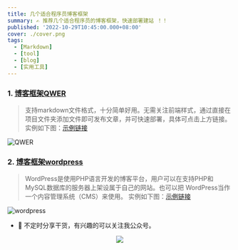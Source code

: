 ```yaml
---
title: 几个适合程序员博客框架
summary: ✍ 推荐几个适合程序员的博客框架，快速部署建站 ！！
published: '2022-10-29T10:45:00.000+08:00'
cover: ./cover.png
tags:
  - [Markdown]
  - [tool]
  - [blog]
  - [实用工具]
---
```


### 1. [博客框架QWER](https://docs-svelte-qwer.vercel.app/)

>支持markdown文件格式，十分简单好用。无需关注前端样式，通过直接在项目文件夹添加文件即可发布文章，并可快速部署，具体可点击上方链接。
> 实例如下图：[示例链接](https://blog-yancyuu.vercel.app/)

![QWER](/blog-frame/cover.png)

### 2. [博客框架wordpress](https://cn.wordpress.org/)

> WordPress是使用PHP语言开发的博客平台，用户可以在支持PHP和MySQL数据库的服务器上架设属于自己的网站。也可以把 WordPress当作一个内容管理系统（CMS）来使用。
> 实例如下图：[示例链接](https://www.yancyyu.club/blog/)

![wordpress](/blog-frame/wordpress.png)

- 🚀 不定时分享干货，有兴趣的可以关注我公众号。

<div align="center"><img src="https://my-bucket-1259813675.cos-website.ap-guangzhou.myqcloud.com/wordpress/2022/05/20220504120500968-300x300.jpg">
</div>